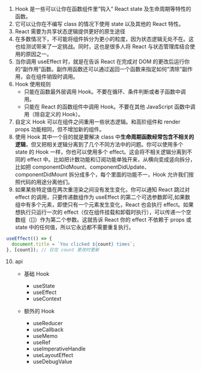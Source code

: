 1. Hook 是一些可以让你在函数组件里“钩入” React state 及生命周期等特性的函数。
2. 它可以让你在不编写 class 的情况下使用 state 以及其他的 React 特性。
3. React 需要为共享状态逻辑提供更好的原生途径
4. 在多数情况下，不可能将组件拆分为更小的粒度，因为状态逻辑无处不在。这也给测试带来了一定挑战。同时，这也是很多人将 React 与状态管理库结合使用的原因之一。
5. 当你调用 useEffect 时，就是在告诉 React 在完成对 DOM 的更改后运行你的“副作用”函数。副作用函数还可以通过返回一个函数来指定如何“清除”副作用，会在组件销毁时调用。
6. Hook 使用规则
   - 只能在函数最外层调用 Hook。不要在循环、条件判断或者子函数中调用。
   - 只能在 React 的函数组件中调用 Hook。不要在其他 JavaScript 函数中调用（除自定义的 Hook）。
7. 自定义 Hook 可以在组件之间重用一些状态逻辑。和高阶组件和 render props 功能相同，但不增加新的组件。
8. 使用 Hook 其中一个目的就是要解决 class 中**生命周期函数经常包含不相关的逻辑**，但又把相关逻辑分离到了几个不同方法中的问题。你可以使用多个 state 的 Hook 一样，你也可以使用多个 effect。这会将不相关逻辑分离到不同的 effect 中。比如把计数功能和订阅功能单独开来，从横向变成竖向拆分，比如把 componentDidMount、componentDidUpdate、componentDidMount 拆分成多个，每个里面的功能不一，Hook 允许我们按照代码的用途分离他们。
9. 如果某些特定值在两次重渲染之间没有发生变化，你可以通知 React 跳过对 effect 的调用，只要传递数组作为 useEffect 的第二个可选参数即可,如果数组中有多个元素，即使只有一个元素发生变化，React 也会执行 effect。如果想执行只运行一次的 effect（仅在组件挂载和卸载时执行），可以传递一个空数组（[]）作为第二个参数。这就告诉 React 你的 effect 不依赖于 props 或 state 中的任何值，所以它永远都不需要重复执行。

```javascript
useEffect(() => {
  document.title = `You clicked ${count} times`;
}, [count]); // 仅在 count 更改时更新
```

10. api

    - 基础 Hook

      - useState
      - useEffect
      - useContext

    - 额外的 Hook

      - useReducer
      - useCallback
      - useMemo
      - useRef
      - useImperativeHandle
      - useLayoutEffect
      - useDebugValue

